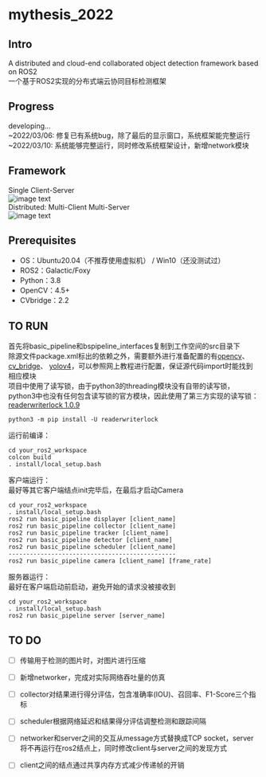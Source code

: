 # mythesis_2022  

## Intro  
A distributed and cloud-end collaborated object detection framework based on ROS2  
一个基于ROS2实现的分布式端云协同目标检测框架  

## Progress  
developing...  
~2022/03/06: 修复已有系统bug，除了最后的显示窗口，系统框架能完整运行  
~2022/03/10: 系统能够完整运行，同时修改系统框架设计，新增network模块  

## Framework    
Single Client-Server  
![image text](https://github.com/sysu18364109/mythesis_2022/blob/main/pic1.png)  
Distributed: Multi-Client Multi-Server  
![image text](https://github.com/sysu18364109/mythesis_2022/blob/main/pic2.png)  

## Prerequisites
* OS：Ubuntu20.04（不推荐使用虚拟机） / Win10（还没测试过）  
* ROS2：Galactic/Foxy  
* Python：3.8  
* OpenCV：4.5+  
* CVbridge：2.2  

## TO RUN  
首先将basic_pipeline和bspipeline_interfaces复制到工作空间的src目录下  
除源文件package.xml标出的依赖之外，需要额外进行准备配置的有[opencv](https://docs.opencv.org/4.x/index.html)、 [cv_bridge](https://github.com/ros-perception/vision_opencv/tree/ros2/cv_bridge)、 [yolov4](https://github.com/Tianxiaomo/pytorch-YOLOv4)，可以参照网上教程进行配置，保证源代码import时能找到相应模块  
项目中使用了读写锁，由于python3的threading模块没有自带的读写锁，python3中也没有任何包含读写锁的官方模块，因此使用了第三方实现的读写锁：[readerwriterlock 1.0.9](https://pypi.org/project/readerwriterlock/)
```
python3 -m pip install -U readerwriterlock
```
运行前编译：  
```
cd your_ros2_workspace
colcon build
. install/local_setup.bash
```
客户端运行：  
最好等其它客户端结点init完毕后，在最后才启动Camera  
```
cd your_ros2_workspace
. install/local_setup.bash
ros2 run basic_pipeline displayer [client_name]
ros2 run basic_pipeline collector [client_name]
ros2 run basic_pipeline tracker [client_name]
ros2 run basic_pipeline detector [client_name]
ros2 run basic_pipeline scheduler [client_name]
-----------------------------------------------
ros2 run basic_pipeline camera [client_name] [frame_rate]
```
服务器运行：  
最好在客户端启动前启动，避免开始的请求没被接收到  
```
cd your_ros2_workspace
. install/local_setup.bash
ros2 run basic_pipeline server [server_name]
```  

## TO DO  
- [ ] 传输用于检测的图片时，对图片进行压缩  
- [ ] 新增networker，完成对实际网络吞吐量的仿真  
- [ ] collector对结果进行得分评估，包含准确率(IOU)、召回率、F1-Score三个指标  
- [ ] scheduler根据网络延迟和结果得分评估调整检测和跟踪间隔  
- [ ] networker和server之间的交互从message方式替换成TCP socket，server将不再运行在ros2结点上，同时修改client与server之间的发现方式  
- [ ] client之间的结点通过共享内存方式减少传递帧的开销  

